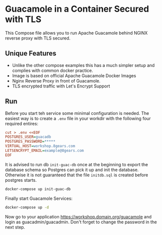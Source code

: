 # Guacamole in a Container Secured with TLS

This Compose file allows you to run Apache Guacamole behind NGINX reverse proxy with TLS secured.

## Unique Features

* Unlike the other compose examples this has a much simpler setup and complies with common docker practice.
* Image is based on official Apache Guacamole Docker Images
* Nginx Reverse Proxy in front of Guacamole.
* TLS encrypted traffic with Let's Encrypt Support

## Run

Before you start teh service some minimal configuration is needed.
The easiest way is to create a `.env` file in your workdir with the following four required entires:

```ini
cut > .env <<EOF
POSTGRES_USER=guacadb
POSTGRES_PASSWORD=*****
VIRTUAL_HOST=workshop.8gears.com
LETSENCRYPT_EMAIL=example@8gears.com
EOF
```

It is advised to run db `init-guac-db` once at the beginning to export the database schema so Postgres can pick it up and init the database. Otherwise it is not guaranteed that the file `initdb.sql` is created before postgres starts.

```sh
docker-compose up init-guac-db
```

Finally start Guacamole Services:
```sh
docker-compose up -d
```

Now go to your application https://workshop.domain.org/guacamole and login as guacadmin/guacadmin. 
Don't forget to change the password in the next step.
